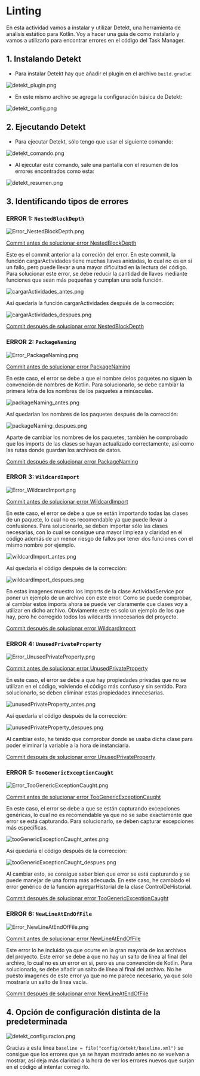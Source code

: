 
# Linting

En esta actividad vamos a instalar y utilizar Detekt, una herramienta de análisis estático para Kotlin.
Voy a hacer una guía de como instalarlo y vamos a utilizarlo para encontrar errores en el código del Task Manager.

## 1. **Instalando Detekt**

- Para instalar Detekt hay que añadir el plugin en el archivo `build.gradle`:

![detekt_plugin.png](IMAGENES/LINTING/detekt_plugin.png)

- En este mismo archivo se agrega la configuración básica de Detekt:

![detekt_config.png](IMAGENES/LINTING/detekt_config.png)

## 2. **Ejecutando Detekt**

- Para ejecutar Detekt, sólo tengo que usar el siguiente comando:

![detekt_comando.png](IMAGENES/LINTING/detekt_comando.png)

- Al ejecutar este comando, sale una pantalla con el resumen de los errores encontrados como esta:

![detekt_resumen.png](IMAGENES/LINTING/detekt_resumen.png)

## 3. **Identificando tipos de errores**

### ERROR 1: `NestedBlockDepth`

![Error_NestedBlockDepth.png](IMAGENES/LINTING/Error_NestedBlockDepth.png)

[Commit antes de solucionar error NestedBlockDepth](https://github.com/PabloOstenero/TaskManager-POSTREY-2/commit/bd584b406c2528f70abc6187e7b127f90cd3a861)

Este es el commit anterior a la correción del error. En este commit, la función cargarActividades tiene muchas llaves anidadas, lo cual no es en si un fallo, pero puede llevar a una mayor dificultad en la lectura del código. Para solucionar este error, se debe reducir la cantidad de llaves mediante funciones que sean más pequeñas y cumplan una sola función.

![cargarActividades_antes.png](IMAGENES/LINTING/cargarActividades_antes.png)

Así quedaría la función cargarActividades después de la corrección:

![cargarActividades_despues.png](IMAGENES/LINTING/cargarActividades_despues.png)

[Commit después de solucionar error NestedBlockDepth](https://github.com/PabloOstenero/TaskManager-POSTREY-2/commit/9b3006d397a49fd678232c2d2df18816cde2c1bb)

### ERROR 2: `PackageNaming`

![Error_PackageNaming.png](IMAGENES/LINTING/Error_PackageNaming.png)

[Commit antes de solucionar error PackageNaming](https://github.com/PabloOstenero/TaskManager-POSTREY-2/commit/9b3006d397a49fd678232c2d2df18816cde2c1bb)

En este caso, el error se debe a que el nombre delos paquetes no siguen la convención de nombres de Kotlin. Para solucionarlo, se debe cambiar la primera letra de los nombres de los paquetes a minúsculas.

![packageNaming_antes.png](IMAGENES/LINTING/packageNaming_antes.png)

Así quedarían los nombres de los paquetes después de la corrección:

![packageNaming_despues.png](IMAGENES/LINTING/packageNaming_despues.png)

Aparte de cambiar los nombres de los paquetes, también he comprobado que los imports de las clases se hayan actualizado correctamente, así como las rutas donde guardan los archivos de datos.

[Commit después de solucionar error PackageNaming](https://github.com/PabloOstenero/TaskManager-POSTREY-2/commit/18c1fadefc1decc73229e64a4a245b5aea6b9f2d)

### ERROR 3: `WildcardImport`

![Error_WildcardImport.png](IMAGENES/LINTING/Error_WildcardImport.png)

[Commit antes de solucionar error WildcardImport](https://github.com/PabloOstenero/TaskManager-POSTREY-2/commit/18c1fadefc1decc73229e64a4a245b5aea6b9f2d)

En este caso, el error se debe a que se están importando todas las clases de un paquete, lo cual no es recomendable ya que puede llevar a confusiones. Para solucionarlo, se deben importar sólo las clases necesarias, con lo cual se consigue una mayor limpieza y claridad en el código además de un menor riesgo de fallos por tener dos funciones con el mismo nombre por ejemplo.

![wildcardImport_antes.png](IMAGENES/LINTING/wildcardImport_antes.png)

Así quedaría el código después de la corrección:

![wildcardImport_despues.png](IMAGENES/LINTING/wildcardImport_despues.png)

En estas imagenes muestro los imports de la clase ActividadService por poner un ejemplo de un archivo con este error. Como se puede comprobar, al cambiar estos imports ahora se puede ver claramente que clases voy a utilizar en dicho archivo. Obviamente este es solo un ejemplo de los que hay, pero he corregido todos los wildcards innecesarios del proyecto.

[Commit después de solucionar error WildcardImport](https://github.com/PabloOstenero/TaskManager-POSTREY-2/commit/ab2f041a9023a54ed5eeaef1e9c03a93fa3de63d)

### ERROR 4: `UnusedPrivateProperty`

![Error_UnusedPrivateProperty.png](IMAGENES/LINTING/Error_UnusedPrivateProperty.png)

[Commit antes de solucionar error UnusedPrivateProperty](https://github.com/PabloOstenero/TaskManager-POSTREY-2/commit/ab2f041a9023a54ed5eeaef1e9c03a93fa3de63d)

En este caso, el error se debe a que hay propiedades privadas que no se utilizan en el código, volviendo el código más confuso y sin sentido. Para solucionarlo, se deben eliminar estas propiedades innecesarias.

![unusedPrivateProperty_antes.png](IMAGENES/LINTING/unusedPrivateProperty_antes.png)

Así quedaría el código después de la corrección:

![unusedPrivateProperty_despues.png](IMAGENES/LINTING/unusedPrivateProperty_despues.png)

Al cambiar esto, he tenido que comprobar donde se usaba dicha clase para poder eliminar la variable a la hora de instanciarla.

[Commit después de solucionar error UnusedPrivateProperty](https://github.com/PabloOstenero/TaskManager-POSTREY-2/commit/6724f1a2a2c42ed7d3c4b141964e29fd7e4a1034)

### ERROR 5: `TooGenericExceptionCaught`

![Error_TooGenericExceptionCaught.png](IMAGENES/LINTING/Error_TooGenericExceptionCaught.png)

[Commit antes de solucionar error TooGenericExceptionCaught](https://github.com/PabloOstenero/TaskManager-POSTREY-2/commit/6724f1a2a2c42ed7d3c4b141964e29fd7e4a1034)

En este caso, el error se debe a que se están capturando excepciones genéricas, lo cual no es recomendable ya que no se sabe exactamente que error se está capturando. Para solucionarlo, se deben capturar excepciones más específicas.

![tooGenericExceptionCaught_antes.png](IMAGENES/LINTING/tooGenericExceptionCaught_antes.png)

Así quedaría el código después de la corrección:

![tooGenericExceptionCaught_despues.png](IMAGENES/LINTING/tooGenericExceptionCaught_despues.png)

Al cambiar esto, se consigue saber bien que error se está capturando y se puede manejar de una forma más adecuada. En este caso, he cambiado el error genérico de la función agregarHistorial de la clase ControlDeHistorial.

[Commit después de solucionar error TooGenericExceptionCaught](https://github.com/PabloOstenero/TaskManager-POSTREY-2/commit/e32fd61bb7bd3e6fe771456c9cc92ab1266a55d6)

### ERROR 6: `NewLineAtEndOfFile`

![Error_NewLineAtEndOfFile.png](IMAGENES/LINTING/Error_NewLineAtEndOfFile.png)

[Commit antes de solucionar error NewLineAtEndOfFile](https://github.com/PabloOstenero/TaskManager-POSTREY-2/commit/e32fd61bb7bd3e6fe771456c9cc92ab1266a55d6)

Este error lo he incluido ya que ocurre en la gran mayoría de los archivos del proyecto. Este error se debe a que no hay un salto de línea al final del archivo, lo cual no es un error en si, pero es una convención de Kotlin. Para solucionarlo, se debe añadir un salto de línea al final del archivo.
No he puesto imagenes de este error ya que no me parece necesario, ya que solo mostraría un salto de línea vacía.

[Commit después de solucionar error NewLineAtEndOfFile](https://github.com/PabloOstenero/TaskManager-POSTREY-2/commit/74a42908dc66d78bf7e455f5f18a3ddd301e7d6d)

## 4. **Opción de configuración distinta de la predeterminada**

![detekt_configuracion.png](IMAGENES/LINTING/detekt_config2.png)

Gracias a esta línea `baseline = file("config/detekt/baseline.xml")` se consigue que los errores que ya se hayan mostrado antes no se vuelvan a mostrar, así deja más claridad a la hora de ver los errores nuevos que surjan en el código al intentar corregirlo.
